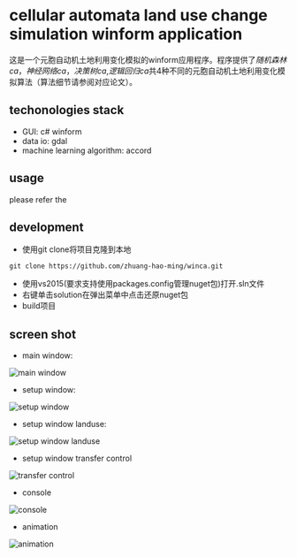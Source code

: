 # cellular automata land use change simulation winform application

这是一个元胞自动机土地利用变化模拟的winform应用程序。程序提供了*随机森林ca*，*神经网络ca*，*决策树ca*,*逻辑回归ca*共4种不同的元胞自动机土地利用变化模拟算法（算法细节请参阅对应论文）。



## techonologies stack

- GUI: c# winform
- data io: gdal
- machine learning algorithm: accord

## usage

please refer the 

## development

- 使用git clone将项目克隆到本地
```
git clone https://github.com/zhuang-hao-ming/winca.git
```
- 使用vs2015(要求支持使用packages.config管理nuget包)打开.sln文件
- 右键单击solution在弹出菜单中点击还原nuget包
- build项目

## screen shot

- main window:

![main window](https://github.com/zhuang-hao-ming/winca/blob/master/doc/screen_shot/main_window.jpg)

- setup window:

![setup window](https://github.com/zhuang-hao-ming/winca/blob/master/doc/screen_shot/random_forest.jpg)

- setup window landuse:

![setup window landuse](https://github.com/zhuang-hao-ming/winca/blob/master/doc/screen_shot/landuse.jpg)

- setup window transfer control

![transfer control](https://github.com/zhuang-hao-ming/winca/blob/master/doc/screen_shot/transfer_control.jpg)

- console

![console](https://github.com/zhuang-hao-ming/winca/blob/master/doc/screen_shot/console.jpg)

- animation

![animation](https://github.com/zhuang-hao-ming/winca/blob/master/doc/screen_shot/running.jpg)